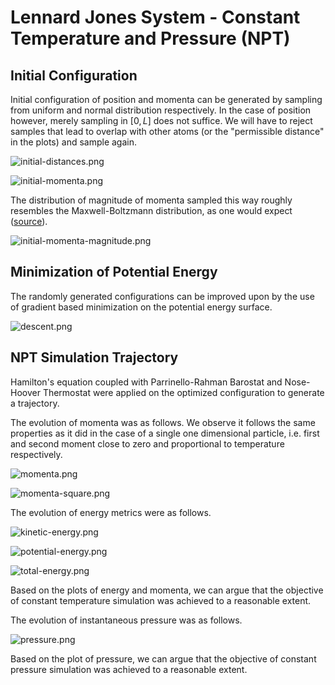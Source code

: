 # Lennard Jones System - Constant Temperature and Pressure (NPT)

## Initial Configuration

Initial configuration of position and momenta can be generated by sampling from uniform and normal distribution respectively. In the case of position however, merely sampling in $[0, L]$ does not suffice. We will have to reject samples that lead to overlap with other atoms (or the "permissible distance" in the plots) and sample again.

![initial-distances.png](initial-distances.png)

![initial-momenta.png](initial-momenta.png)

The distribution of magnitude of momenta sampled this way roughly resembles the Maxwell-Boltzmann distribution, as one would expect ([source](https://physics.stackexchange.com/a/536497)).

![initial-momenta-magnitude.png](initial-momenta-magnitude.png)

## Minimization of Potential Energy

The randomly generated configurations can be improved upon by the use of gradient based minimization on the potential energy surface.

![descent.png](descent.png)

## NPT Simulation Trajectory

Hamilton's equation coupled with Parrinello-Rahman Barostat and Nose-Hoover Thermostat were applied on the optimized configuration to generate a trajectory.

The evolution of momenta was as follows. We observe it follows the same properties as it did in the case of a single one dimensional particle, i.e. first and second moment close to zero and proportional to temperature respectively.

![momenta.png](momenta.png)

![momenta-square.png](momenta-square.png)

The evolution of energy metrics were as follows.

![kinetic-energy.png](kinetic-energy.png)

![potential-energy.png](potential-energy.png)

![total-energy.png](total-energy.png)

Based on the plots of energy and momenta, we can argue that the objective of constant temperature simulation was achieved to a reasonable extent.

The evolution of instantaneous pressure was as follows.

![pressure.png](pressure.png)

Based on the plot of pressure, we can argue that the objective of constant pressure simulation was achieved to a reasonable extent.
